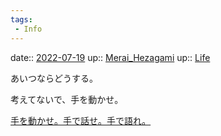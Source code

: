 ```yaml
---
tags:
 - Info
---
```


date:: [2022-07-19](Daily_Note/2022-07-19.md)
up:: [Merai_Hezagami](../Bar/Novel/Nacaria/Merai_Hezagami.md)
up:: [Life](../Bar/Novel/Chaos/Life.md)

あいつならどうする。

考えてないで、手を動かせ。

[手を動かせ。手で話せ。手で語れ。](手を動かせ。手で話せ。手で語れ。.md)